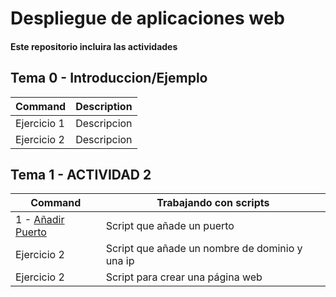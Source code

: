 # Despliegue de aplicaciones web
#### Este repositorio incluira las actividades
## Tema 0 - Introduccion/Ejemplo
| Command | Description |
| --- | --- |
| Ejercicio 1 | Descripcion |
| Ejercicio 2 | Descripcion |

## Tema 1 - ACTIVIDAD 2
| Command | Trabajando con scripts |
| --- | --- |
| 1 - [Añadir Puerto](https://github.com/Braeek/Prueba-despliegue/blob/main/Tema1/a%C3%B1adirUnHost) | Script que añade un puerto |
| Ejercicio 2 | Script que añade un nombre de dominio y una ip |
| Ejercicio 2 | Script para crear una página web |

